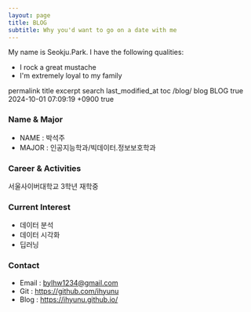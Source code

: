 ```yaml
---
layout: page
title: BLOG
subtitle: Why you'd want to go on a date with me
---
```


My name is Seokju.Park. I have the following qualities:

- I rock a great mustache
- I'm extremely loyal to my family




permalink	title	excerpt	search	last_modified_at	toc
/blog/
blog
BLOG
true
2024-10-01 07:09:19 +0900
true

### Name & Major

* NAME : 박석주
* MAJOR : 인공지능학과/빅데이터.정보보호학과

### Career & Activities

서울사이버대학교 3학년 재학중
### Current Interest

* 데이터 분석
* 데이터 시각화
* 딥러닝

### Contact

* Email : bylhw1234@gmail.com
* Git : https://github.com/ihyunu
* Blog : https://ihyunu.github.io/
